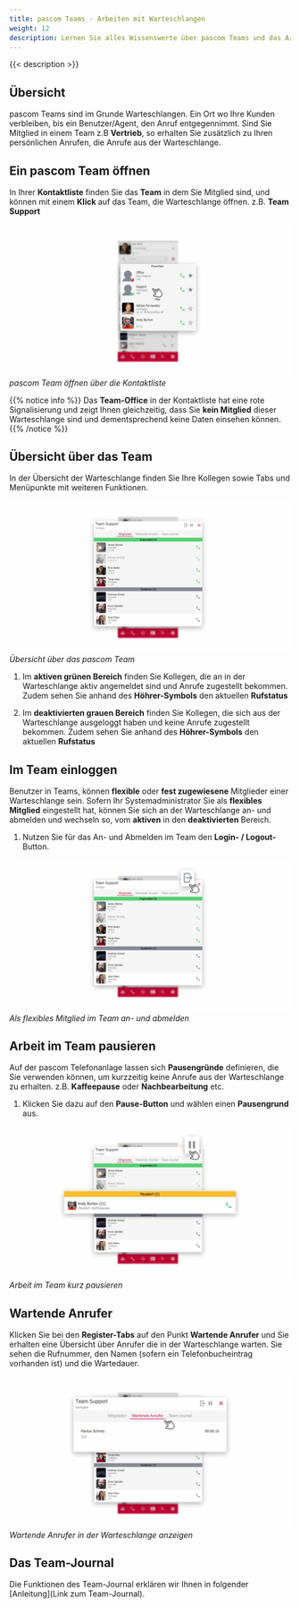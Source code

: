 ```yaml
---
title: pascom Teams - Arbeiten mit Warteschlangen
weight: 12
description: Lernen Sie alles Wissenswerte über pascom Teams und das Arbeiten mit Wartenschlangen
---
```



{{< description >}}


## Übersicht


pascom Teams sind im Grunde Warteschlangen. Ein Ort wo Ihre Kunden verbleiben, bis ein Benutzer/Agent, den Anruf entgegennimmt. Sind Sie Mitglied in einem Team z.B **Vertrieb**, so erhalten Sie zusätzlich zu Ihren persönlichen Anrufen, die Anrufe aus der Warteschlange. 

## Ein pascom Team öffnen

In Ihrer **Kontaktliste** finden Sie das **Team** in dem Sie Mitglied sind, und können mit einem **Klick** auf das Team, die Warteschlange öffnen. z.B. **Team Support**

![pascom Team öffnen](open_teams.jpg)
*pascom Team öffnen über die Kontaktliste*
</br>

{{% notice info %}}
Das **Team-Office** in der Kontaktliste hat eine rote Signalisierung und zeigt Ihnen gleichzeitig, dass Sie **kein Mitglied** dieser Warteschlange sind und dementsprechend keine Daten einsehen können. 
{{% /notice %}}

## Übersicht über das Team

In der Übersicht der Warteschlange finden Sie Ihre Kollegen sowie Tabs und Menüpunkte mit weiteren Funktionen.

![Übersicht pascom Team](overview_teams.de.jpg)
*Übersicht über das pascom Team*
</br>

1. Im **aktiven grünen Bereich** finden Sie Kollegen, die an in der Warteschlange aktiv angemeldet sind und Anrufe zugestellt bekommen. Zudem sehen Sie anhand des **Höhrer-Symbols** den aktuellen **Rufstatus**

2. Im **deaktivierten grauen Bereich** finden Sie Kollegen, die sich aus der Warteschlange ausgeloggt haben und keine Anrufe zugestellt bekommen. Zudem sehen Sie anhand des **Höhrer-Symbols** den aktuellen **Rufstatus**

## Im Team einloggen

Benutzer in Teams, können **flexible** oder **fest zugewiesene** Mitglieder einer Warteschlange sein. Sofern Ihr Systemadministrator Sie als  **flexibles Mitglied** eingestellt hat, können Sie sich an der Warteschlange an- und abmelden und wechseln so, vom **aktiven** in den **deaktivierten** Bereich.

1. Nutzen Sie für das An- und Abmelden im Team den  **Login- / Logout-** Button.

![Vom Team an- und abmelden](login_teams.de.jpg)
*Als flexibles Mitglied im Team an- und abmelden*

## Arbeit im Team pausieren

Auf der pascom Telefonanlage lassen sich **Pausengründe** definieren, die Sie verwenden können, um kurzzeitig keine Anrufe aus der Warteschlange zu erhalten. z.B. **Kaffeepause** oder **Nachbearbeitung** etc. 

1. Klicken Sie dazu auf den **Pause-Button** und wählen einen **Pausengrund** aus.

![Arbeit im Team pausieren](pause_teams.de.jpg)
*Arbeit im Team kurz pausieren*


## Wartende Anrufer

Klicken Sie bei den **Register-Tabs** auf den Punkt **Wartende Anrufer** und Sie erhalten eine Übersicht über Anrufer die in der Warteschlange warten. 
Sie sehen die Rufnummer, den Namen (sofern ein Telefonbucheintrag vorhanden ist) und die Wartedauer.

![Wartende Anrufer im Team](waitingcall_teams.de.jpg)
*Wartende Anrufer in der Warteschlange anzeigen*


## Das Team-Journal

Die Funktionen des Team-Journal erklären wir Ihnen in folgender [Anleitung](Link zum Team-Journal).

<br />